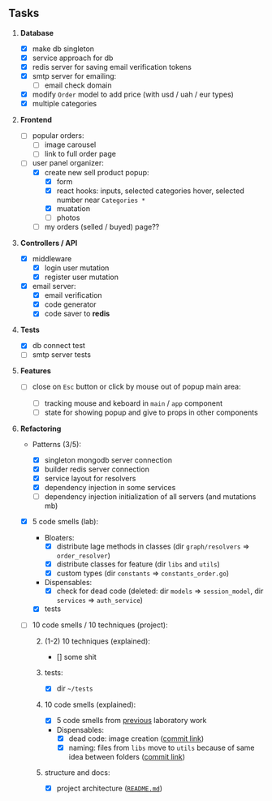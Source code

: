 ## Tasks

1. **Database**

   - [x] make db singleton
   - [x] service approach for db
   - [x] redis server for saving email verification tokens
   - [x] smtp server for emailing:
     - [ ] email check domain
   - [x] modify `Order` model to add price (with usd / uah / eur types)
   - [x] multiple categories

2. **Frontend**

   - [ ] popular orders:
     - [ ] image carousel
     - [ ] link to full order page
   - [ ] user panel organizer:
     - [x] create new sell product popup:
       - [x] form
       - [x] react hooks: inputs, selected categories hover, selected number near `Categories *`
       - [x] muatation
       - [ ] photos
     - [ ] my orders (selled / buyed) page??

3. **Controllers / API**

   - [x] middleware
     - [x] login user mutation
     - [x] register user mutation
   - [x] email server:
     - [x] email verification
     - [x] code generator
     - [x] code saver to **redis**

4. **Tests**

   - [x] db connect test
   - [ ] smtp server tests

5. **Features**

   - [ ] close on `Esc` button or click by mouse out of popup main area:

     - [ ] tracking mouse and keboard in `main` / `app` component
     - [ ] state for showing popup and give to props in other components

6. **Refactoring**

   - Patterns (3/5):

     - [x] singleton mongodb server connection
     - [x] builder redis server connection
     - [x] service layout for resolvers
     - [x] dependency injection in some services
     - [ ] dependency injection initialization of all servers (and mutations mb)

   - [x] 5 code smells (lab):

     - Bloaters:
       - [x] distribute lage methods in classes (dir `graph/resolvers` => `order_resolver`)
       - [x] distribute classes for feature (dir `libs` and `utils`)
       - [x] custom types (dir `constants` => `constants_order.go`)
     - Dispensables:
       - [x] check for dead code (deleted: dir `models` => `session_model`, dir `services` => `auth_service`)
     - [x] tests

   - [ ] 10 code smells / 10 techniques (project):

     2. (1-2) 10 techniques (explained):

        - [] some shit

     3. tests:

        - [x] dir `~/tests`

     4. 10 code smells (explained):

        - [x] 5 code smells from [previous](<https://github.com/plxgwalker/e-commerce/blob/main/tasks.md#:~:text=5%20code%20smells%20(lab)%3A>) laboratory work
        - Dispensables:
          - [x] dead code: image creation ([commit link](https://github.com/plxgwalker/e-commerce/commit/691be520bccf5c0374979bce5fc8d68f6126051e))
          - [x] naming: files from `libs` move to `utils` because of same idea between folders ([commit link](https://github.com/plxgwalker/e-commerce/commit/66df879ac5a835f47e34632f8805bb89437a0f22))

     5. structure and docs:
        - [x] project architecture ([`README.md`](https://github.com/plxgwalker/e-commerce/blob/main/README.md))

